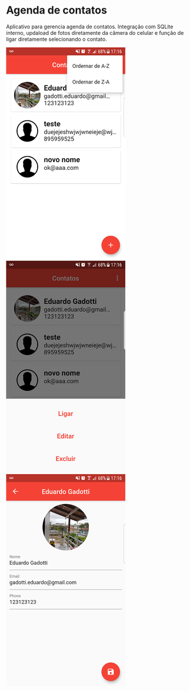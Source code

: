# Agenda de contatos
Aplicativo para gerencia agenda de contatos.
Integração com SQLite interno, updaload de fotos diretamente da câmera do celular e função de ligar diretamente selecionando o contato.

![alt text](https://github.com/Gadotti/FlutterExamples/blob/master/agenda_contatos/Screenshot_20191214-171603.png "Agenda contatos")
![alt text](https://github.com/Gadotti/FlutterExamples/blob/master/agenda_contatos/Screenshot_20191214-171618.png "Agenda contatos")
![alt text](https://github.com/Gadotti/FlutterExamples/blob/master/agenda_contatos/Screenshot_20191214-171627.png "Agenda contatos")
